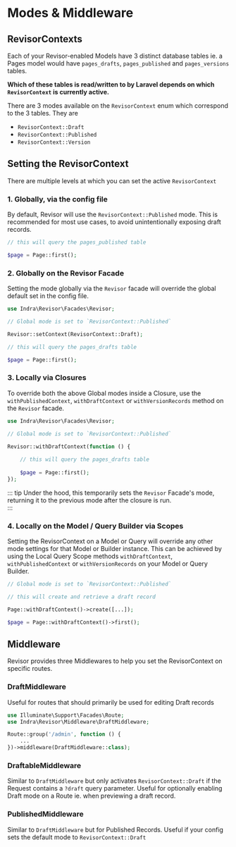 # Modes & Middleware

## RevisorContexts

Each of your Revisor-enabled Models have 3 distinct database tables ie. a Pages model would have
`pages_drafts`, `pages_published` and `pages_versions` tables.

**Which of these tables is read/written to by Laravel depends on which `RevisorContext` is currently active.**

There are 3 modes available on the `RevisorContext` enum which correspond to the 3 tables. They are

- `RevisorContext::Draft`
- `RevisorContext::Published`
- `RevisorContext::Version`

## Setting the RevisorContext

There are multiple levels at which you can set the active `RevisorContext`

### 1. Globally, via the config file

By default, Revisor will use the `RevisorContext::Published` mode. This is recommended for most use cases, to avoid
unintentionally exposing draft records.

```php
// this will query the pages_published table

$page = Page::first(); 
```

### 2. Globally on the Revisor Facade

Setting the mode globally via the `Revisor` facade will override the global default set in the config file.

```php
use Indra\Revisor\Facades\Revisor;

// Global mode is set to `RevisorContext::Published`

Revisor::setContext(RevisorContext::Draft);

// this will query the pages_drafts table

$page = Page::first();
```

### 3. Locally via Closures

To override both the above Global modes inside a Closure, use the `withPublishedContext`, `withDraftContext` or
`withVersionRecords` method on the `Revisor` facade.

```php
use Indra\Revisor\Facades\Revisor;

// Global mode is set to `RevisorContext::Published`

Revisor::withDraftContext(function () {
    
    // this will query the pages_drafts table
    
    $page = Page::first(); 
});
```

::: tip
Under the hood, this temporarily sets the `Revisor` Facade's mode, returning it to the previous mode after the closure
is run.   
:::

### 4. Locally on the Model / Query Builder via Scopes

Setting the RevisorContext on a Model or Query will override any other mode settings for that Model or
Builder instance. This can be achieved by using the Local Query Scope methods `withDraftContext`,
`withPublishedContext` or `withVersionRecords` on your Model or Query Builder.

```php
// Global mode is set to `RevisorContext::Published`

// this will create and retrieve a draft record

Page::withDraftContext()->create([...]);

$page = Page::withDraftContext()->first(); 
```

## Middleware

Revisor provides three Middlewares to help you set the RevisorContext on specific routes.

### DraftMiddleware

Useful for routes that should primarily be used for editing Draft records

```php
use Illuminate\Support\Facades\Route;
use Indra\Revisor\Middleware\DraftMiddleware;

Route::group('/admin', function () {
    ...
})->middleware(DraftMiddleware::class);
```

### DraftableMiddleware

Similar to `DraftMiddleware` but only activates `RevisorContext::Draft` if the Request contains a `?draft` query
parameter.
Useful for optionally enabling Draft mode on a Route ie. when previewing a draft record.

### PublishedMiddleware

Similar to `DraftMiddleware` but for Published Records. Useful if your config sets the default mode to
`RevisorContext::Draft`  



